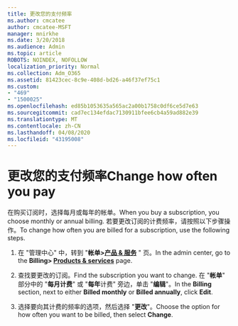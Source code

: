 ```yaml
---
title: 更改您的支付频率
ms.author: cmcatee
author: cmcatee-MSFT
manager: mnirkhe
ms.date: 3/20/2018
ms.audience: Admin
ms.topic: article
ROBOTS: NOINDEX, NOFOLLOW
localization_priority: Normal
ms.collection: Adm_O365
ms.assetid: 81423cec-8c9e-408d-bd26-a46f37ef75c1
ms.custom:
- "469"
- "1500025"
ms.openlocfilehash: ed85b1053635a565ac2a00b1758c0df6ce5d7e63
ms.sourcegitcommit: cad7ec134efdac7130911bfee6cb4a59ad882e39
ms.translationtype: MT
ms.contentlocale: zh-CN
ms.lasthandoff: 04/08/2020
ms.locfileid: "43195008"
---
```

# <a name="change-how-often-you-pay"></a><span data-ttu-id="7e7f7-102">更改您的支付频率</span><span class="sxs-lookup"><span data-stu-id="7e7f7-102">Change how often you pay</span></span>

<span data-ttu-id="7e7f7-103">在购买订阅时，选择每月或每年的帐单。</span><span class="sxs-lookup"><span data-stu-id="7e7f7-103">When you buy a subscription, you choose monthly or annual billing.</span></span> <span data-ttu-id="7e7f7-104">若要更改订阅的计费频率，请按照以下步骤操作。</span><span class="sxs-lookup"><span data-stu-id="7e7f7-104">To change how often you are billed for a subscription, use the following steps.</span></span>

1. <span data-ttu-id="7e7f7-105">在 "管理中心" 中，转到 "**帐单>[产品 & 服务](https://go.microsoft.com/fwlink/p/?linkid=842054)** " 页。</span><span class="sxs-lookup"><span data-stu-id="7e7f7-105">In the admin center, go to the **Billing> [Products & services](https://go.microsoft.com/fwlink/p/?linkid=842054)** page.</span></span>

2. <span data-ttu-id="7e7f7-106">查找要更改的订阅。</span><span class="sxs-lookup"><span data-stu-id="7e7f7-106">Find the subscription you want to change.</span></span> <span data-ttu-id="7e7f7-107">在 "**帐单**" 部分中的 "**每月计费**" 或 "**每年**计费" 旁边，单击 "**编辑**"。</span><span class="sxs-lookup"><span data-stu-id="7e7f7-107">In the **Billing** section, next to either **Billed monthly** or **Billed annually**, click **Edit**.</span></span>

3. <span data-ttu-id="7e7f7-108">选择要向其计费的频率的选项，然后选择 "**更改**"。</span><span class="sxs-lookup"><span data-stu-id="7e7f7-108">Choose the option for how often you want to be billed, then select **Change**.</span></span>

